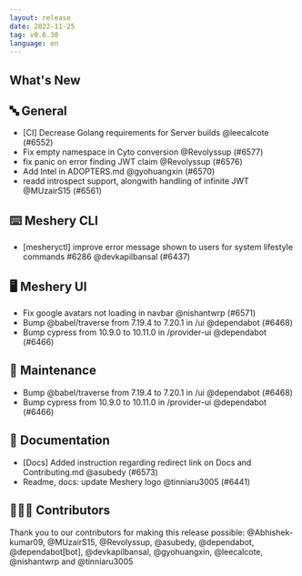 ```yaml
---
layout: release
date: 2022-11-25
tag: v0.6.30
language: en
---
```


## What's New

## 🔤 General

- [CI] Decrease Golang requirements for Server builds @leecalcote (#6552)
- Fix empty namespace in Cyto conversion @Revolyssup (#6577)
- fix panic on error finding JWT claim @Revolyssup (#6576)
- Add Intel in ADOPTERS.md @gyohuangxin (#6570)
- readd introspect support, alongwith handling of infinite JWT @MUzairS15 (#6561)

## ⌨️ Meshery CLI

- [mesheryctl] improve error message shown to users for system lifestyle commands #6286 @devkapilbansal (#6437)

## 🖥 Meshery UI

- Fix google avatars not loading in navbar @nishantwrp (#6571)
- Bump @babel/traverse from 7.19.4 to 7.20.1 in /ui @dependabot (#6468)
- Bump cypress from 10.9.0 to 10.11.0 in /provider-ui @dependabot (#6466)

## 🧰 Maintenance

- Bump @babel/traverse from 7.19.4 to 7.20.1 in /ui @dependabot (#6468)
- Bump cypress from 10.9.0 to 10.11.0 in /provider-ui @dependabot (#6466)

## 📖 Documentation

- [Docs] Added instruction regarding redirect link on Docs and Contributing.md @asubedy (#6573)
- Readme, docs: update Meshery logo @tinniaru3005 (#6441)

## 👨🏽‍💻 Contributors

Thank you to our contributors for making this release possible:
@Abhishek-kumar09, @MUzairS15, @Revolyssup, @asubedy, @dependabot, @dependabot[bot], @devkapilbansal, @gyohuangxin, @leecalcote, @nishantwrp and @tinniaru3005
